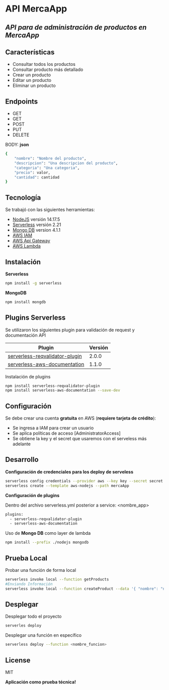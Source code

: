 # API MercaApp
## _API para de administración de productos en MercaApp_

## Características

- Consultar todos los productos
- Consultar producto más detallado
- Crear un producto
- Editar un producto
- Eliminar un producto

## Endpoints

- GET 
- GET 
- POST 
- PUT 
- DELETE 

BODY: **json**
```sh
{
    "nombre": "Nombre del producto",
    "descripcion": "Una descripcion del producto",
    "categoria": "Una categoria",
    "precio": valor,
    "cantidad": cantidad
}
```

## Tecnología

Se trabajó con las siguientes herramientas:

- [NodeJS](https://nodejs.org/es/) versión 14.17.5
- [Serverless](https://www.serverless.com/framework/docs/getting-started) versión 2.21
- [Mongo DB](https://www.npmjs.com/package/mongodb) version 4.1.1 
- [AWS IAM](https://aws.amazon.com/es/iam/?nc2=type_a)
- [AWS Api Gateway](https://aws.amazon.com/es/api-gateway/?nc2=type_a)
- [AWS Lambda](https://aws.amazon.com/es/lambda/?nc2=type_a)

## Instalación

**Serverless**
```sh
npm install -g serverless
```
**MongoDB**

```sh
npm install mongdb
```

## Plugins Serverless

Se utilizaron los siguientes plugin para validación de request y documentación API

| Plugin | Versión |
| ------ | ------ |
| [serverless-reqvalidator-plugin](https://www.npmjs.com/package/serverless-reqvalidator-plugin) | 2.0.0 |
| [serverless-aws-documentation](https://www.npmjs.com/package/serverless-aws-documentation) | 1.1.0 |

Instalación de plugins

```sh
npm install serverless-reqvalidator-plugin
npm install serverless-aws-documentation --save-dev
```
## Configuración

Se debe crear una cuenta **gratuita** en AWS (**requiere tarjeta de crédito**):
- Se ingresa a IAM para crear un usuario
- Se aplica políticas de acceso [AdministratorAccess] 
- Se obtiene la key y el secret que usaremos con el serveless más adelante

## Desarrollo

**Configuración de credenciales para los deploy de serveless**

```sh
serverless config credentials --provider aws --key key --secret secret
serverless create --template aws-nodejs --path mercaApp
```

**Configuración de plugins**

Dentro del archivo serverless.yml posterior a service: <nombre_app>
```sh
plugins:
  - serverless-reqvalidator-plugin
  - serverless-aws-documentation
```

Uso de **Mongo DB** como layer de lambda
```sh
npm install --prefix ./nodejs mongodb
```

## Prueba Local

Probar una función de forma local

```sh
serverless invoke local --function getProducts
#Enviando Información
serverless invoke local --function createProduct --data '{ "nombre": "nombre producto" }'
```

## Desplegar

Desplegar todo el proyecto

```sh
serverles deploy
```

Desplegar una función en específico

```sh
serverless deploy --function <nombre_funcion>
```

## License

MIT

**Aplicación como prueba técnica!**
